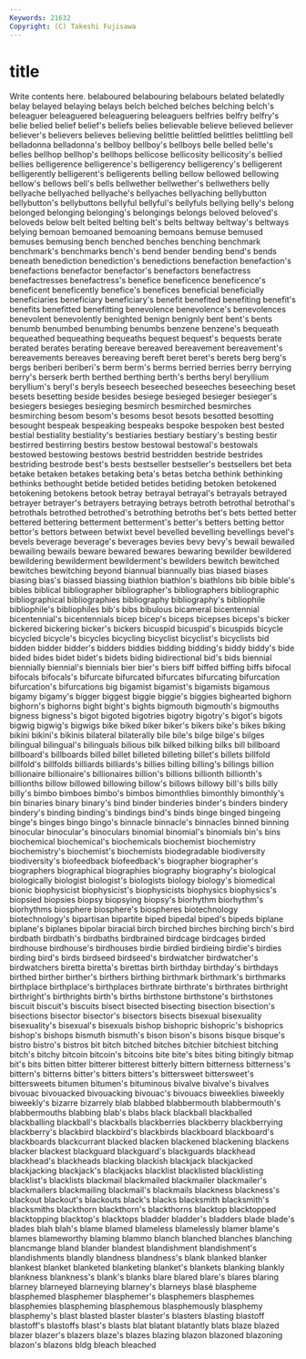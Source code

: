 ```yaml
---
Keywords: 21632 
Copyright: (C) Takeshi Fujisawa
---
```


# title

Write contents here.
belaboured belabouring belabours
belated belatedly belay belayed belaying belays belch belched belches belching
belch's beleaguer beleaguered beleaguering beleaguers belfries belfry belfry's belie belied
belief belief's beliefs belies believable believe believed believer believer's believers
believes believing belittle belittled belittles belittling bell belladonna belladonna's bellboy
bellboy's bellboys belle belled belle's belles bellhop bellhop's bellhops bellicose
bellicosity bellicosity's bellied bellies belligerence belligerence's belligerency belligerency's belligerent belligerently
belligerent's belligerents belling bellow bellowed bellowing bellow's bellows bell's bells
bellwether bellwether's bellwethers belly bellyache bellyached bellyache's bellyaches bellyaching bellybutton
bellybutton's bellybuttons bellyful bellyful's bellyfuls bellying belly's belong belonged belonging
belonging's belongings belongs beloved beloved's beloveds below belt belted belting
belt's belts beltway beltway's beltways belying bemoan bemoaned bemoaning bemoans
bemuse bemused bemuses bemusing bench benched benches benching benchmark benchmark's
benchmarks bench's bend bender bending bend's bends beneath benediction benediction's
benedictions benefaction benefaction's benefactions benefactor benefactor's benefactors benefactress benefactresses benefactress's
benefice beneficence beneficence's beneficent beneficently benefice's benefices beneficial beneficially beneficiaries
beneficiary beneficiary's benefit benefited benefiting benefit's benefits benefitted benefitting benevolence
benevolence's benevolences benevolent benevolently benighted benign benignly bent bent's bents
benumb benumbed benumbing benumbs benzene benzene's bequeath bequeathed bequeathing bequeaths
bequest bequest's bequests berate berated berates berating bereave bereaved bereavement
bereavement's bereavements bereaves bereaving bereft beret beret's berets berg berg's
bergs beriberi beriberi's berm berm's berms berried berries berry berrying
berry's berserk berth berthed berthing berth's berths beryl beryllium beryllium's
beryl's beryls beseech beseeched beseeches beseeching beset besets besetting beside
besides besiege besieged besieger besieger's besiegers besieges besieging besmirch besmirched
besmirches besmirching besom besom's besoms besot besots besotted besotting besought
bespeak bespeaking bespeaks bespoke bespoken best bested bestial bestiality bestiality's
bestiaries bestiary bestiary's besting bestir bestirred bestirring bestirs bestow bestowal
bestowal's bestowals bestowed bestowing bestows bestrid bestridden bestride bestrides bestriding
bestrode best's bests bestseller bestseller's bestsellers bet beta betake betaken
betakes betaking beta's betas betcha bethink bethinking bethinks bethought betide
betided betides betiding betoken betokened betokening betokens betook betray betrayal
betrayal's betrayals betrayed betrayer betrayer's betrayers betraying betrays betroth betrothal
betrothal's betrothals betrothed betrothed's betrothing betroths bet's bets betted better
bettered bettering betterment betterment's better's betters betting bettor bettor's bettors
between betwixt bevel bevelled bevelling bevellings bevel's bevels beverage beverage's
beverages bevies bevy bevy's bewail bewailed bewailing bewails beware bewared
bewares bewaring bewilder bewildered bewildering bewilderment bewilderment's bewilders bewitch bewitched
bewitches bewitching beyond biannual biannually bias biased biases biasing bias's
biassed biassing biathlon biathlon's biathlons bib bible bible's bibles biblical
bibliographer bibliographer's bibliographers bibliographic bibliographical bibliographies bibliography bibliography's bibliophile bibliophile's
bibliophiles bib's bibs bibulous bicameral bicentennial bicentennial's bicentennials bicep bicep's
biceps bicepses biceps's bicker bickered bickering bicker's bickers bicuspid bicuspid's
bicuspids bicycle bicycled bicycle's bicycles bicycling bicyclist bicyclist's bicyclists bid
bidden bidder bidder's bidders biddies bidding bidding's biddy biddy's bide
bided bides bidet bidet's bidets biding bidirectional bid's bids biennial
biennially biennial's biennials bier bier's biers biff biffed biffing biffs
bifocal bifocals bifocals's bifurcate bifurcated bifurcates bifurcating bifurcation bifurcation's bifurcations
big bigamist bigamist's bigamists bigamous bigamy bigamy's bigger biggest biggie
biggie's biggies bighearted bighorn bighorn's bighorns bight bight's bights bigmouth
bigmouth's bigmouths bigness bigness's bigot bigoted bigotries bigotry bigotry's bigot's
bigots bigwig bigwig's bigwigs bike biked biker biker's bikers bike's
bikes biking bikini bikini's bikinis bilateral bilaterally bile bile's bilge
bilge's bilges bilingual bilingual's bilinguals bilious bilk bilked bilking bilks
bill billboard billboard's billboards billed billet billeted billeting billet's billets
billfold billfold's billfolds billiards billiards's billies billing billing's billings billion
billionaire billionaire's billionaires billion's billions billionth billionth's billionths billow billowed
billowing billow's billows billowy bill's bills billy billy's bimbo bimboes
bimbo's bimbos bimonthlies bimonthly bimonthly's bin binaries binary binary's bind
binder binderies binder's binders bindery bindery's binding binding's bindings bind's
binds binge binged bingeing binge's binges bingo bingo's binnacle binnacle's
binnacles binned binning binocular binocular's binoculars binomial binomial's binomials bin's
bins biochemical biochemical's biochemicals biochemist biochemistry biochemistry's biochemist's biochemists biodegradable
biodiversity biodiversity's biofeedback biofeedback's biographer biographer's biographers biographical biographies biography
biography's biological biologically biologist biologist's biologists biology biology's biomedical bionic
biophysicist biophysicist's biophysicists biophysics biophysics's biopsied biopsies biopsy biopsying biopsy's
biorhythm biorhythm's biorhythms biosphere biosphere's biospheres biotechnology biotechnology's bipartisan bipartite
biped bipedal biped's bipeds biplane biplane's biplanes bipolar biracial birch
birched birches birching birch's bird birdbath birdbath's birdbaths birdbrained birdcage
birdcages birded birdhouse birdhouse's birdhouses birdie birdied birdieing birdie's birdies
birding bird's birds birdseed birdseed's birdwatcher birdwatcher's birdwatchers biretta biretta's
birettas birth birthday birthday's birthdays birthed birther birther's birthers birthing
birthmark birthmark's birthmarks birthplace birthplace's birthplaces birthrate birthrate's birthrates birthright
birthright's birthrights birth's births birthstone birthstone's birthstones biscuit biscuit's biscuits
bisect bisected bisecting bisection bisection's bisections bisector bisector's bisectors bisects
bisexual bisexuality bisexuality's bisexual's bisexuals bishop bishopric bishopric's bishoprics bishop's
bishops bismuth bismuth's bison bison's bisons bisque bisque's bistro bistro's
bistros bit bitch bitched bitches bitchier bitchiest bitching bitch's bitchy
bitcoin bitcoin's bitcoins bite bite's bites biting bitingly bitmap bit's
bits bitten bitter bitterer bitterest bitterly bittern bitterness bitterness's bittern's
bitterns bitter's bitters bitters's bittersweet bittersweet's bittersweets bitumen bitumen's bituminous
bivalve bivalve's bivalves bivouac bivouacked bivouacking bivouac's bivouacs biweeklies biweekly
biweekly's bizarre bizarrely blab blabbed blabbermouth blabbermouth's blabbermouths blabbing blab's
blabs black blackball blackballed blackballing blackball's blackballs blackberries blackberry blackberrying
blackberry's blackbird blackbird's blackbirds blackboard blackboard's blackboards blackcurrant blacked blacken
blackened blackening blackens blacker blackest blackguard blackguard's blackguards blackhead blackhead's
blackheads blacking blackish blackjack blackjacked blackjacking blackjack's blackjacks blacklist blacklisted
blacklisting blacklist's blacklists blackmail blackmailed blackmailer blackmailer's blackmailers blackmailing blackmail's
blackmails blackness blackness's blackout blackout's blackouts black's blacks blacksmith blacksmith's
blacksmiths blackthorn blackthorn's blackthorns blacktop blacktopped blacktopping blacktop's blacktops bladder
bladder's bladders blade blade's blades blah blah's blame blamed blameless
blamelessly blamer blame's blames blameworthy blaming blammo blanch blanched blanches
blanching blancmange bland blander blandest blandishment blandishment's blandishments blandly blandness
blandness's blank blanked blanker blankest blanket blanketed blanketing blanket's blankets
blanking blankly blankness blankness's blank's blanks blare blared blare's blares
blaring blarney blarneyed blarneying blarney's blarneys blasé blaspheme blasphemed blasphemer
blasphemer's blasphemers blasphemes blasphemies blaspheming blasphemous blasphemously blasphemy blasphemy's blast
blasted blaster blaster's blasters blasting blastoff blastoff's blastoffs blast's blasts
blat blatant blatantly blats blaze blazed blazer blazer's blazers blaze's
blazes blazing blazon blazoned blazoning blazon's blazons bldg bleach bleached
